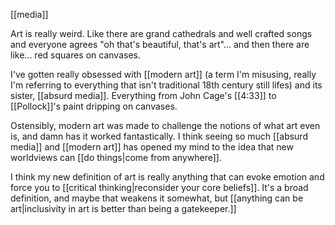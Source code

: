 [[media]]

Art is really weird. Like there are grand cathedrals and well crafted songs and everyone agrees "oh that's beautiful, that's art"... and then there are like... red squares on canvases. 

I've gotten really obsessed with [[modern art]] (a term I'm misusing, really I'm referring to everything that isn't traditional 18th century still lifes) and its sister, [[absurd media]]. Everything from John Cage's [[4:33]] to [[Pollock]]'s paint dripping on canvases.

Ostensibly, modern art was made to challenge the notions of what art even is, and damn has it worked fantastically. I think seeing so much [[absurd media]] and [[modern art]] has opened my mind to the idea that new worldviews can [[do things|come from anywhere]].

I think my new definition of art is really anything that can evoke emotion and force you to [[critical thinking|reconsider your core beliefs]]. It's a broad definition, and maybe that weakens it somewhat, but [[anything can be art|inclusivity in art is better than being a gatekeeper.]]
